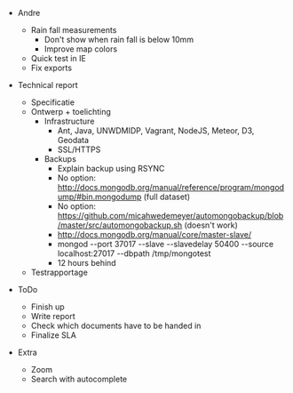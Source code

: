 - Andre
	- Rain fall measurements
		- Don't show when rain fall is below 10mm
		- Improve map colors
	- Quick test in IE
	- Fix exports
- Technical report
	- Specificatie
	- Ontwerp + toelichting
		- Infrastructure
			- Ant, Java, UNWDMIDP, Vagrant, NodeJS, Meteor, D3, Geodata
			- SSL/HTTPS
		- Backups
			- Explain backup using RSYNC
			- No option: http://docs.mongodb.org/manual/reference/program/mongodump/#bin.mongodump (full dataset)
			- No option: https://github.com/micahwedemeyer/automongobackup/blob/master/src/automongobackup.sh (doesn't work)
			- http://docs.mongodb.org/manual/core/master-slave/
			- mongod --port 37017 --slave --slavedelay 50400 --source localhost:27017 --dbpath /tmp/mongotest
			- 12 hours behind
	- Testrapportage

- ToDo
	- Finish up
	- Write report
	- Check which documents have to be handed in
	- Finalize SLA

- Extra
	- Zoom
	- Search with autocomplete